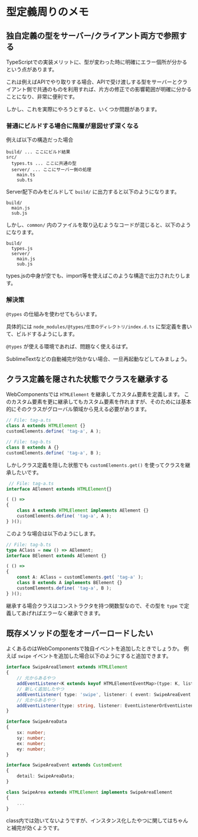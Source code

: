 # 型定義周りのメモ

## 独自定義の型をサーバー/クライアント両方で参照する

TypeScriptでの実装メリットに、型が変わった時に明確にエラー個所が分かるという点があります。

これは例えばAPIでやり取りする場合、APIで受け渡しする型をサーバーとクライアント側で共通のものを利用すれば、片方の修正での影響範囲が明確に分かることになり、非常に便利です。

しかし、これを実際にやろうとすると、いくつか問題があります。

### 普通にビルドする場合に階層が意図せず深くなる

例えば以下の構造だった場合

```
build/ ... ここにビルド結果
src/
  types.ts ... ここに共通の型
  server/ ... ここにサーバー側の処理
    main.ts
    sub.ts
```

Server配下のみをビルドして `build/` に出力すると以下のようになります。

```
build/
  main.js
  sub.js
```

しかし、`common/` 内のファイルを取り込むようなコードが混じると、以下のようになります。

```
build/
  types.js
  server/
    main.js
    sub.js
```

types.jsの中身が空でも、import等を使えばこのような構造で出力されたりします。

### 解決策

`@types` の仕組みを使わせてもらいます。

具体的には `node_modules/@types/任意のディレクトリ/index.d.ts` に型定義を書いて、ビルドするようにします。

`@types` が使える環境であれば、問題なく使えるはず。

SublimeTextなどの自動補完が効かない場合、一旦再起動などしてみましょう。

## クラス定義を隠された状態でクラスを継承する

WebComponentsでは `HTMLElement` を継承してカスタム要素を定義します。
このカスタム要素を更に継承してもカスタム要素を作れますが、そのためには基本的にそのクラスがグローバル領域から見える必要があります。
 
```ts
// File: tag-a.ts
class A extends HTMLElement {}
customElements.define( 'tag-a', A ); 
```

```ts
// File: tag-b.ts
class B extends A {}
customElements.define( 'tag-a', B );
```

しかしクラス定義を隠した状態でも `customElements.get()` を使ってクラスを継承したいです。

```ts
 // File: tag-a.ts
interface AElement extends HTMLElement{}

( () =>
{
	class A extends HTMLElement implements AElement {}
	customElements.define( 'tag-a', A );
} )();
```

このような場合は以下のようにします。

```ts
// File: tag-b.ts
type AClass = new () => AElement;
interface BElement extends AElement {}

( () =>
{
	const A: AClass = customElements.get( 'tag-a' );
	class B extends A implements BElement {}
	customElements.define( 'tag-a', B );
} )();
```

継承する場合クラスはコンストラクタを持つ関数型なので、その型を `type` で定義してあげればエラーなく継承できます。

## 既存メソッドの型をオーバーロードしたい

よくあるのはWebComponentsで独自イベントを追加したときでしょうか。
例えば `swipe` イベントを追加した場合以下のようにすると追加できます。

```ts
interface SwipeAreaElement extends HTMLElement
{
	// 元からあるやつ
	addEventListener<K extends keyof HTMLElementEventMap>(type: K, listener: (this: HTMLElement, ev: HTMLElementEventMap[K]) => any, options?: boolean | AddEventListenerOptions): void;
	// 新しく追加したやつ
	addEventListener( type: 'swipe', listener: ( event: SwipeAreaEvent ) => any, options?: boolean | AddEventListenerOptions ): void;
	// 元からあるやつ
	addEventListener(type: string, listener: EventListenerOrEventListenerObject, options?: boolean | AddEventListenerOptions): void;
}

interface SwipeAreaData
{
	sx: number;
	sy: number;
	ex: number;
	ey: number;
}

interface SwipeAreaEvent extends CustomEvent
{
	detail: SwipeAreaData;
}

class SwipeArea extends HTMLElement implements SwipeAreaElement
{
	...
}
```

class内では効いてないようですが、インスタンス化したやつに関してはちゃんと補完が効くようです。


